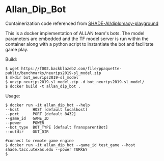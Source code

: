 # Allan_Dip_Bot

Containerization code referenced from [SHADE-AI/diplomacy-playground](https://github.com/SHADE-AI/diplomacy-playground)

This is a docker implementation of ALLAN team's bots. The model parameters are embedded and the TF model server is run within the container along with a python script to instantiate the bot and facilitate game play. 

Build:
```shell
$ wget https://f002.backblazeb2.com/file/ppaquette-public/benchmarks/neurips2019-sl_model.zip
$ mkdir bot_neurips2019-sl_model
$ unzip neurips2019-sl_model.zip -d bot_neurips2019-sl_model/
$ docker build -t allan_dip_bot . 
```

Usage:
```shell
$ docker run -it allan_dip_bot --help
--host 		HOST [default localhost]
--port 		PORT [default 8432]
--game_id 	GAME_ID
--power		POWER
--bot_type  BOT_TYPE [default TransparentBot]
--outdir    OUT_DIR

#connect to remote game engine
$ docker run -it allan_dip_bot --game_id test_game --host shade.tacc.utexas.edu --power TURKEY
$ 
```

